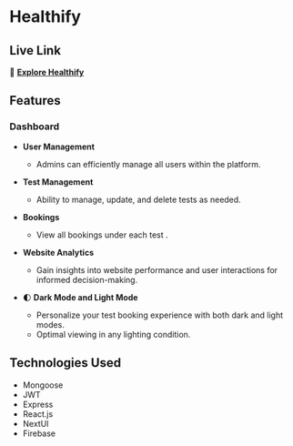 # Healthify

## Live Link

📝 **[Explore Healthify](https://healthify-32a90.web.app/)**


## Features

### Dashboard

- **User Management**
  - Admins can efficiently manage all users within the platform.

- **Test Management**
  - Ability to manage, update, and delete tests as needed.

- **Bookings**
  -  View all bookings under each test .

- **Website Analytics**
  - Gain insights into website performance and user interactions for informed decision-making.

- 🌓 **Dark Mode and Light Mode**
  - Personalize your test booking experience with both dark and light modes.
  - Optimal viewing in any lighting condition.

## Technologies Used

- Mongoose
- JWT
- Express
- React.js
- NextUI
- Firebase
